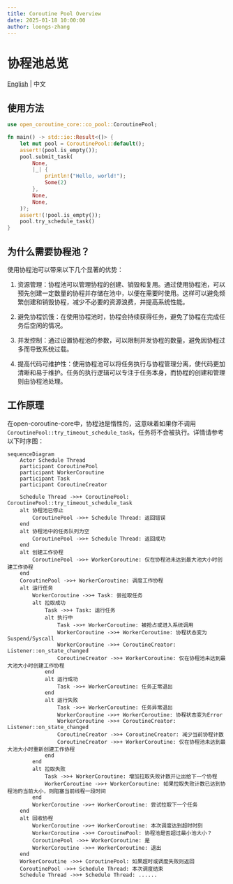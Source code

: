 ```yaml
---
title: Coroutine Pool Overview
date: 2025-01-18 10:00:00
author: loongs-zhang
---
```


# 协程池总览

[English](../en/coroutine-pool.md) | 中文

## 使用方法

```rust
use open_coroutine_core::co_pool::CoroutinePool;

fn main() -> std::io::Result<()> {
    let mut pool = CoroutinePool::default();
    assert!(pool.is_empty());
    pool.submit_task(
        None,
        |_| {
            println!("Hello, world!");
            Some(2)
        },
        None,
        None,
    )?;
    assert!(!pool.is_empty());
    pool.try_schedule_task()
}
```

## 为什么需要协程池？

使用协程池可以带来以下几个显著的优势：

1. 资源管理：协程池可以管理协程的创建、销毁和复用。通过使用协程池，可以预先创建一定数量的协程并存储在池中，以便在需要时使用。这样可以避免频繁创建和销毁协程，减少不必要的资源浪费，并提高系统性能。

2. 避免协程饥饿：在使用协程池时，协程会持续获得任务，避免了协程在完成任务后空闲的情况。

3. 并发控制：通过设置协程池的参数，可以限制并发协程的数量，避免因协程过多而导致系统过载。

4. 提高代码可维护性：使用协程池可以将任务执行与协程管理分离，使代码更加清晰和易于维护。任务的执行逻辑可以专注于任务本身，而协程的创建和管理则由协程池处理。

## 工作原理

在open-coroutine-core中，协程池是惰性的，这意味着如果你不调用`CoroutinePool::try_timeout_schedule_task`，任务将不会被执行。详情请参考以下时序图：

```mermaid
sequenceDiagram
    Actor Schedule Thread
    participant CoroutinePool
    participant WorkerCoroutine
    participant Task
    participant CoroutineCreator

    Schedule Thread ->>+ CoroutinePool: CoroutinePool::try_timeout_schedule_task
    alt 协程池已停止
        CoroutinePool ->>+ Schedule Thread: 返回错误
    end
    alt 协程池中的任务队列为空
        CoroutinePool ->>+ Schedule Thread: 返回成功
    end
    alt 创建工作协程
        CoroutinePool ->>+ WorkerCoroutine: 仅在协程池未达到最大池大小时创建工作协程
    end
    CoroutinePool ->>+ WorkerCoroutine: 调度工作协程
    alt 运行任务
        WorkerCoroutine ->>+ Task: 尝拉取任务
        alt 拉取成功
            Task ->>+ Task: 运行任务
            alt 执行中
                Task ->>+ WorkerCoroutine: 被抢占或进入系统调用
                WorkerCoroutine ->>+ WorkerCoroutine: 协程状态变为Suspend/Syscall
                WorkerCoroutine ->>+ CoroutineCreator: Listener::on_state_changed
                CoroutineCreator ->>+ WorkerCoroutine: 仅在协程池未达到最大池大小时创建工作协程
            end
            alt 运行成功
                Task ->>+ WorkerCoroutine: 任务正常退出
            end
            alt 运行失败
                Task ->>+ WorkerCoroutine: 任务异常退出
                WorkerCoroutine ->>+ WorkerCoroutine: 协程状态变为Error
                WorkerCoroutine ->>+ CoroutineCreator: Listener::on_state_changed
                CoroutineCreator ->>+ CoroutineCreator: 减少当前协程计数
                CoroutineCreator ->>+ WorkerCoroutine: 仅在协程池未达到最大池大小时重新创建工作协程
            end
        end
        alt 拉取失败
            Task ->>+ WorkerCoroutine: 增加拉取失败计数并让出给下一个协程
            WorkerCoroutine ->>+ WorkerCoroutine: 如果拉取失败计数已达到协程池的当前大小，则阻塞当前线程一段时间
        end
        WorkerCoroutine ->>+ WorkerCoroutine: 尝试拉取下一个任务
    end
    alt 回收协程
        WorkerCoroutine ->>+ WorkerCoroutine: 本次调度达到超时时刻
        WorkerCoroutine ->>+ CoroutinePool: 协程池是否超过最小池大小？
        CoroutinePool ->>+ WorkerCoroutine: 是
        WorkerCoroutine ->>+ WorkerCoroutine: 退出
    end
    WorkerCoroutine ->>+ CoroutinePool: 如果超时或调度失败则返回
    CoroutinePool ->>+ Schedule Thread: 本次调度结束
    Schedule Thread ->>+ Schedule Thread: ......
```
